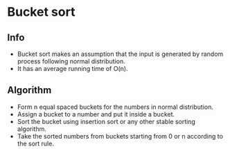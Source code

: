 # Bucket sort

## Info
* Bucket sort makes an assumption that the input is generated by random process following normal distribution.
* It has an average running time of O(n).

## Algorithm
* Form n equal spaced buckets for the numbers in normal distribution.
* Assign a bucket to a number and put it inside a bucket.
* Sort the bucket using insertion sort or any other stable sorting algorithm. 
* Take the sorted numbers from buckets starting from 0 or n according to the sort rule.


